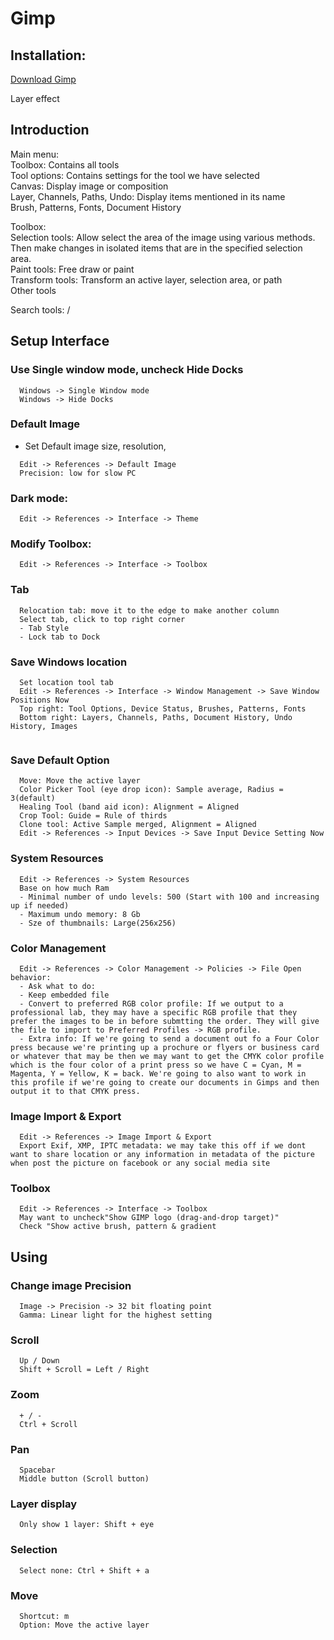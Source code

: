 # Gimp

## Installation:
  [Download Gimp](https://www.gimp.org/downloads/)

  Layer effect 
## Introduction
  Main menu:<br>
  Toolbox: Contains all tools<br>
  Tool options: Contains settings for the tool we have selected<br>
  Canvas: Display image or composition<br>
  Layer, Channels, Paths, Undo: Display items mentioned in its name<br>
  Brush, Patterns, Fonts, Document History<br>

  Toolbox:<br>
    Selection tools: Allow select the area of the image using various methods. Then make changes in isolated items that are in the specified selection area.<br>
    Paint tools: Free draw or paint<br>
    Transform tools: Transform an active layer, selection area, or path<br>
    Other tools<br>

  Search tools: /

## Setup Interface
### Use Single window mode, uncheck Hide Docks
```
  Windows -> Single Window mode
  Windows -> Hide Docks
```
### Default Image
- Set Default image size, resolution, 
```
  Edit -> References -> Default Image
  Precision: low for slow PC
```
### Dark mode:
```
  Edit -> References -> Interface -> Theme
```
### Modify Toolbox:
```
  Edit -> References -> Interface -> Toolbox
```
### Tab
```
  Relocation tab: move it to the edge to make another column
  Select tab, click to top right corner
  - Tab Style
  - Lock tab to Dock
```
### Save Windows location
```
  Set location tool tab
  Edit -> References -> Interface -> Window Management -> Save Window Positions Now
  Top right: Tool Options, Device Status, Brushes, Patterns, Fonts
  Bottom right: Layers, Channels, Paths, Document History, Undo History, Images
  
```
### Save Default Option
```
  Move: Move the active layer
  Color Picker Tool (eye drop icon): Sample average, Radius = 3(default)
  Healing Tool (band aid icon): Alignment = Aligned
  Crop Tool: Guide = Rule of thirds
  Clone tool: Active Sample merged, Alignment = Aligned
  Edit -> References -> Input Devices -> Save Input Device Setting Now
```
### System Resources
```
  Edit -> References -> System Resources
  Base on how much Ram 
  - Minimal number of undo levels: 500 (Start with 100 and increasing up if needed)
  - Maximum undo memory: 8 Gb
  - Sze of thumbnails: Large(256x256) 
```
### Color Management
```
  Edit -> References -> Color Management -> Policies -> File Open behavior:
  - Ask what to do:
  - Keep embedded file
  - Convert to preferred RGB color profile: If we output to a professional lab, they may have a specific RGB profile that they prefer the images to be in before submtting the order. They will give the file to import to Preferred Profiles -> RGB profile.
  - Extra info: If we're going to send a document out fo a Four Color press because we're printing up a prochure or flyers or business card or whatever that may be then we may want to get the CMYK color profile which is the four color of a print press so we have C = Cyan, M = Magenta, Y = Yellow, K = back. We're going to also want to work in this profile if we're going to create our documents in Gimps and then output it to that CMYK press.
```
### Image Import & Export
```
  Edit -> References -> Image Import & Export
  Export Exif, XMP, IPTC metadata: we may take this off if we dont want to share location or any information in metadata of the picture when post the picture on facebook or any social media site

```
### Toolbox
```
  Edit -> References -> Interface -> Toolbox
  May want to uncheck"Show GIMP logo (drag-and-drop target)"
  Check "Show active brush, pattern & gradient
```
<!-- ============================================== -->

## Using
### Change image Precision
```
  Image -> Precision -> 32 bit floating point
  Gamma: Linear light for the highest setting 
```
### Scroll
```
  Up / Down
  Shift + Scroll = Left / Right
```
### Zoom
```
  + / -
  Ctrl + Scroll
```
### Pan
```
  Spacebar
  Middle button (Scroll button)
```
### Layer display
```
  Only show 1 layer: Shift + eye
```
### Selection
```
  Select none: Ctrl + Shift + a
```
### Move
```
  Shortcut: m
  Option: Move the active layer
```

